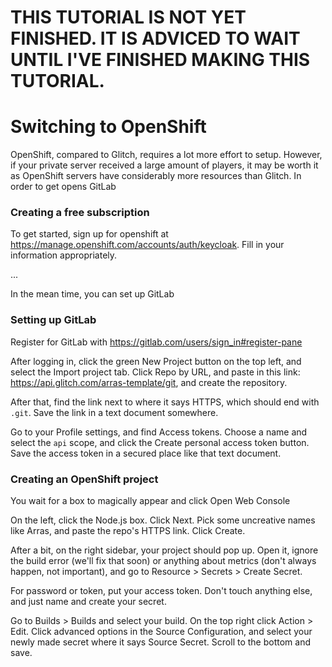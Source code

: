 # THIS TUTORIAL IS NOT YET FINISHED. IT IS ADVICED TO WAIT UNTIL I'VE FINISHED MAKING THIS TUTORIAL.

# Switching to OpenShift

OpenShift, compared to Glitch, requires a lot more effort to setup. However, if your private server received a large amount of players, it may be worth it as OpenShift servers have considerably more resources than Glitch. In order to get opens GitLab

### Creating a free subscription

To get started, sign up for openshift at <https://manage.openshift.com/accounts/auth/keycloak>. Fill in your information appropriately.

...

In the mean time, you can set up GitLab

### Setting up GitLab

Register for GitLab with https://gitlab.com/users/sign_in#register-pane

After logging in, click the green New Project button on the top left, and select the Import project tab. Click Repo by URL, and paste in this link: <https://api.glitch.com/arras-template/git>, and create the repository.

After that, find the link next to where it says HTTPS, which should end with `.git`. Save the link in a text document somewhere.

Go to your Profile settings, and find Access tokens. Choose a name and select the `api` scope, and click the Create personal access token button. Save the access token in a secured place like that text document.

### Creating an OpenShift project

You wait for a box to magically appear and click Open Web Console

On the left, click the Node.js box. Click Next. Pick some uncreative names like Arras, and paste the repo's HTTPS link. Click Create.

After a bit, on the right sidebar, your project should pop up. Open it, ignore the build error (we'll fix that soon) or anything about metrics (don't always happen, not important), and go to Resource > Secrets > Create Secret.

For password or token, put your access token. Don't touch anything else, and just name and create your secret.

Go to Builds > Builds and select your build. On the top right click Action > Edit. Click advanced options in the Source Configuration, and select your newly made secret where it says Source Secret. Scroll to the bottom and save.



